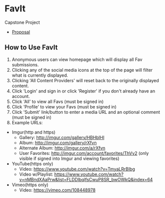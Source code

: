 # FavIt
Capstone Project

* [Proposal](proposal.md)

## How to Use FavIt
1. Anonymous users can view homepage which will display all Fav submissions.
1. Clicking any of the social media icons at the top of the page will filter what is currently displayed.
1. Clicking 'All Content Providers' will reset back to the originally displayed content.
1. Click 'Login' and sign in or click 'Register' if you don't already have an account.
1. Click 'All' to view all Favs (must be signed in)
1. Click 'Profile' to view your Favs (must be signed in)
1. Click 'Submit' link/button to enter a media URL and an optional comment (must be signed in)
1. Example URLs:
  * Imgur(http and https)
    * Gallery: http://imgur.com/gallery/HBHbIHI
    * Album: http://imgur.com/gallery/rXfvn
    * Alternate Album: http://imgur.com/a/rXfvn
    * User Favorites: http://imgur.com/account/favorites/ThVv2 (only visible if signed into Imgur and viewing favorites)
  * YouTube(https only)
    * Video: https://www.youtube.com/watch?v=TmyaLRrBIbg
    * Video w/Playlist: https://www.youtube.com/watch?v=nMBndXAaPrw&list=FLDDlbqlfsCwuP8SR_bwOWkQ&index=64
  * Vimeo(https only)
    * Video: https://vimeo.com/108448978

